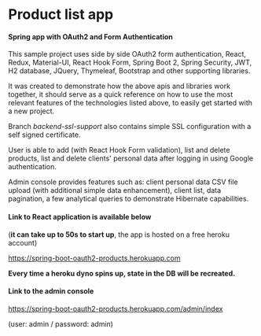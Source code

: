 # Product list app

#### Spring app with OAuth2 and Form Authentication

This sample project uses side by side OAuth2 form authentication,
React, Redux, Material-UI, React Hook Form, Spring Boot 2, Spring Security, JWT, H2 database, JQuery, Thymeleaf, Bootstrap and other supporting libraries.

It was created to demonstrate how the above apis and libraries work together,  it should serve as a quick reference on how to use the most relevant features of the technologies listed above, to easily get started with a new project.

Branch *backend-ssl-support* also contains simple SSL configuration with a self signed certificate.

User is able to add (with React Hook Form validation), list and delete products, list and delete clients' personal data after logging in using Google authentication.

Admin console provides features such as: client personal data CSV file upload (with additional simple data enhancement), client list, data pagination, a few analytical queries to demonstrate Hibernate capabilities.

#### Link to React application is available below

(**it can take up to 50s to start up**, the app is hosted on a free heroku account)

https://spring-boot-oauth2-products.herokuapp.com

**Every time a heroku dyno spins up, state in the DB will be recreated.**

#### Link to the admin console
https://spring-boot-oauth2-products.herokuapp.com/admin/index

(user: admin / password: admin)
